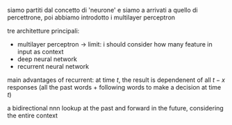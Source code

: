 
siamo partiti dal concetto di 'neurone' e siamo a arrivati a quello di percettrone, poi abbiamo introdotto i multilayer perceptron

tre architetture principali:
- multilayer perceptron -> limit: i should consider how many feature in input as context
- deep neural network
- recurrent neural network

main advantages of recurrent: at time $t$, the result is dependenent of all $t-x$ responses (all the past words + following words to make a decision at time $t$)

a bidirectional nnn lookup at the past and forward in the future, considering the entire context